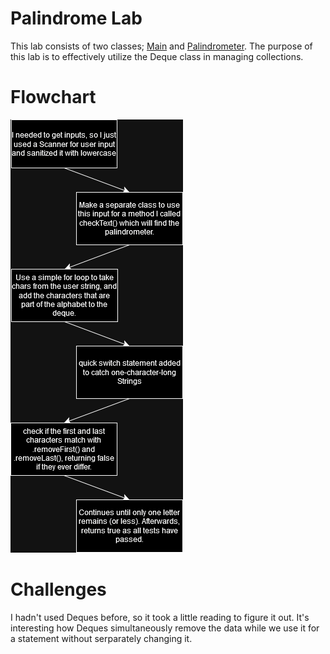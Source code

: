 # **Palindrome Lab**
This lab consists of two classes; [Main](src/Main.java) and [Palindrometer](src/Palindrometer.java). The purpose of this lab is to effectively utilize the Deque class in managing collections.
# **Flowchart**
![Flowchart](flowchart.png)
# **Challenges**
I hadn't used Deques before, so it took a little reading to figure it out. It's interesting how Deques simultaneously remove the data while we use it for a statement without serparately changing it.
